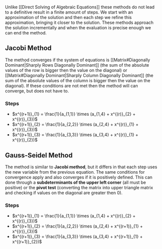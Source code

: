Unlike [[Direct Solving of Algebraic Equations]] these methods do not lead to a definitive result in a finite amount of steps. We start with an approximation of the solution and then each step we refine this approximation, bringing it closer to the solution. These methods approach the solution incrementally and when the evaluation is precise enough we can end the method.
## Jacobi Method
The method converges if the system of equations is [[Matrix#Diagonally Dominant|Sharply Rows Diagonally Dominant]] (the sum of the absolute values of the row is bigger then the value on the diagonal) or [[Matrix#Diagonally Dominant|Sharply Column Diagonally Dominant]] (the sum of the absolute values of the column is bigger then the value on the diagonal).  If these conditions are not met then the method will can converge, but does not have to.
### Steps
- $x^{(r+1)}_{1} = \frac{1}{a_{1,1}} \times (a_{1,4}  + x^{(r)}_{2} + x^{(r)}_{3})$
- $x^{(r+1)}_{2} = \frac{1}{a_{2,2}} \times (a_{2,4}  + x^{(r)}_{1} + x^{(r)}_{3})$
- $x^{(r+1)}_{3} = \frac{1}{a_{3,3}} \times (a_{3,4}  + x^{(r)}_{1} + x^{(r)}_{2})$
## Gauss-Seidel Method
The method is similar to **Jacobi method**, but it differs in that each step uses the new variable from the previous equation. The same conditions for convergence apply and also converges if it is positively defined. This can done through a **subdeterminants of the upper left corner** (all must be positive) or the **pivot test** (converting the matrix into upper triangle matrix and checking if values on the diagonal are greater then 0).
### Steps
- $x^{(r+1)}_{1} = \frac{1}{a_{1,1}} \times (a_{1,4}  + x^{(r)}_{2} + x^{(r)}_{3})$
- $x^{(r+1)}_{2} = \frac{1}{a_{2,2}} \times (a_{2,4}  + x^{(r+1)}_{1} + x^{(r)}_{3})$
- $x^{(r+1)}_{3} = \frac{1}{a_{3,3}} \times (a_{3,4}  + x^{(r+1)}_{1} + x^{(r+1)}_{2})$